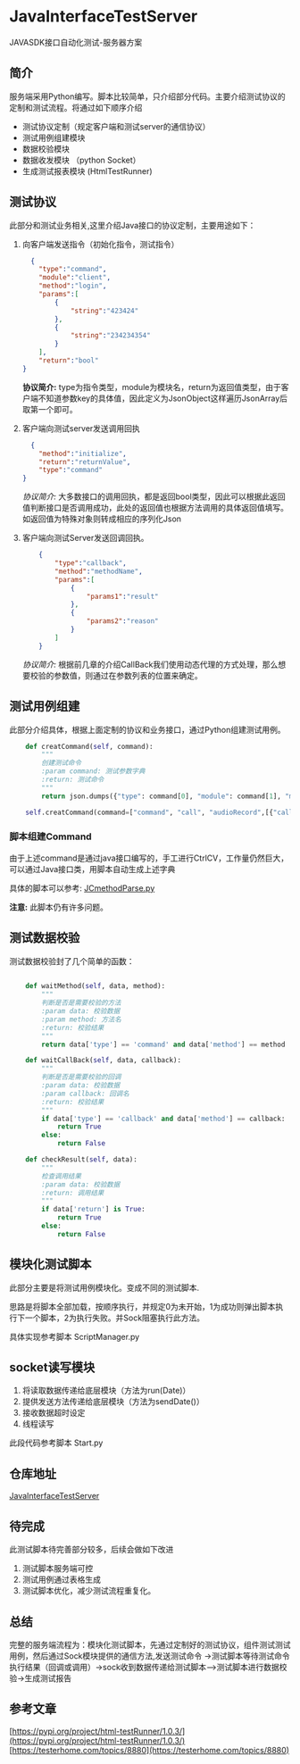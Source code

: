 # JavaInterfaceTestServer
JAVASDK接口自动化测试-服务器方案

## 简介
服务端采用Python编写。脚本比较简单，只介绍部分代码。主要介绍测试协议的定制和测试流程。将通过如下顺序介绍

- 测试协议定制（规定客户端和测试server的通信协议）
- 测试用例组建模块 
- 数据校验模块
- 数据收发模块 （python Socket）
- 生成测试报表模块 (HtmlTestRunner)

## 测试协议

此部分和测试业务相关,这里介绍Java接口的协议定制，主要用途如下：

1. 向客户端发送指令（初始化指令，测试指令）

    ```json
      {
        "type":"command",
        "module":"client",
        "method":"login",
        "params":[
            {
                "string":"423424"
            },
            {
                "string":"234234354"
            }
        ],
        "return":"bool"
    }
    ```
    **协议简介:** type为指令类型，module为模块名，return为返回值类型，由于客户端不知道参数key的具体值，因此定义为JsonObject这样遍历JsonArray后取第一个即可。 

2. 客户端向测试server发送调用回执

    ```json
      {
        "method":"initialize",
        "return":"returnValue",
        "type":"command"
    }
    ```
    *协议简介:* 大多数接口的调用回执，都是返回bool类型，因此可以根据此返回值判断接口是否调用成功，此处的返回值也根据方法调用的具体返回值填写。如返回值为特殊对象则转成相应的序列化Json

3. 客户端向测试Server发送回调回执。

    ```json
        {
            "type":"callback",
            "method":"methodName",
            "params":[
                {
                    "params1":"result"
                },
                {
                    "params2":"reason"
                }
            ]
        }
    ```
    *协议简介:*  根据前几章的介绍CallBack我们使用动态代理的方式处理，那么想要校验的参数值，则通过在参数列表的位置来确定。

## 测试用例组建

此部分介绍具体，根据上面定制的协议和业务接口，通过Python组建测试用例。 

```python
    def creatCommand(self, command):
        """
        创建测试命令
        :param command: 测试参数字典
        :return: 测试命令
        """
        return json.dumps({"type": command[0], "module": command[1], "method": command[2], "params": command[3],"return": command[4]}) + '\r\n'
```

```python
    self.creatCommand(command=["command", "call", "audioRecord",[{"callitem": "callItemJson"}, {"bool": False}, {"string": ''}],"bool"])
```
### 脚本组建Command

由于上述command是通过java接口编写的，手工进行CtrlCV，工作量仍然巨大，可以通过Java接口类，用脚本自动生成上述字典

具体的脚本可以参考: [JCmethodParse.py](https://github.com/cuizehui/JavaInterfaceTestServer/blob/master/script/JCmethodParse.py)

**注意:** 此脚本仍有许多问题。

## 测试数据校验

测试数据校验封了几个简单的函数：

```python
    
    def waitMethod(self, data, method):
        """
        判断是否是需要校验的方法
        :param data: 校验数据
        :param method: 方法名
        :return: 校验结果
        """
        return data['type'] == 'command' and data['method'] == method

    def waitCallBack(self, data, callback):
        """
        判断是否是需要校验的回调
        :param data: 校验数据
        :param callback: 回调名
        :return: 校验结果
        """
        if data['type'] == 'callback' and data['method'] == callback:
            return True
        else:
            return False

    def checkResult(self, data):
        """
        检查调用结果
        :param data: 校验数据
        :return: 调用结果
        """
        if data['return'] is True:
            return True
        else:
            return False
```

## 模块化测试脚本

此部分主要是将测试用例模块化。变成不同的测试脚本.

思路是将脚本全部加载，按顺序执行，并规定0为未开始，1为成功则弹出脚本执行下一个脚本，2为执行失败。并Sock阻塞执行此方法。

具体实现参考脚本 ScriptManager.py


## socket读写模块

1. 将读取数据传递给底层模块（方法为run(Date)）
2. 提供发送方法传递给底层模块（方法为sendDate()）
3. 接收数据超时设定
4. 线程读写

此段代码参考脚本 Start.py

## 仓库地址

[JavaInterfaceTestServer](https://github.com/cuizehui/TestServer)

## 待完成

此测试脚本待完善部分较多，后续会做如下改进

1. 测试脚本服务端可控
2. 测试用例通过表格生成
3. 测试脚本优化，减少测试流程重复化。

## 总结

完整的服务端流程为：模块化测试脚本，先通过定制好的测试协议，组件测试测试用例，然后通过Sock模块提供的通信方法,发送测试命令 ->测试脚本等待测试命令执行结果（回调或调用）->sock收到数据传递给测试脚本——>测试脚本进行数据校验->生成测试报告

## 参考文章

[https://pypi.org/project/html-testRunner/1.0.3/](https://pypi.org/project/html-testRunner/1.0.3/)
[https://testerhome.com/topics/8880](https://testerhome.com/topics/8880)
